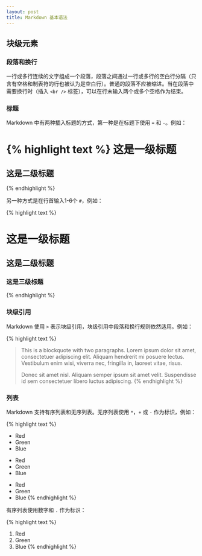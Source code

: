 ```yaml
---
layout: post
title: Markdown 基本语法
---
```


块级元素
--------

### 段落和换行 ###

一行或多行连续的文字组成一个段落，段落之间通过一行或多行的空白行分隔（只含有空格和制表符的行也被认为是空白行）。普通的段落不应被缩进。当在段落中需要换行时（插入 `<br />` 标签），可以在行末输入两个或多个空格作为结束。


### 标题 ###

Markdown 中有两种插入标题的方式，第一种是在标题下使用 `=` 和 `-`。例如：

{% highlight text %}
这是一级标题
============

这是二级标题
------------
{% endhighlight %}

另一种方式是在行首输入1-6个 `#`，例如：

{% highlight text %}
# 这是一级标题
    
## 这是二级标题

### 这是三级标题
{% endhighlight %}

### 块级引用 ###

Markdown 使用 `>` 表示块级引用，块级引用中段落和换行规则依然适用。例如：

{% highlight text %}
> This is a blockquote with two paragraphs. Lorem ipsum dolor sit amet,
> consectetuer adipiscing elit. Aliquam hendrerit mi posuere lectus.
> Vestibulum enim wisi, viverra nec, fringilla in, laoreet vitae, risus.
> 
> Donec sit amet nisl. Aliquam semper ipsum sit amet velit. Suspendisse
> id sem consectetuer libero luctus adipiscing.
{% endhighlight %}

### 列表 ###

Markdown 支持有序列表和无序列表。无序列表使用 `*`，`+` 或 `-` 作为标识，例如：

{% highlight text %}
* Red
* Green
* Blue

+ Red
+ Green
+ Blue

- Red
- Green
- Blue
{% endhighlight %}

有序列表使用数字和 `.` 作为标识：

{% highlight text %}
1. Red
2. Green
3. Blue
{% endhighlight %}
